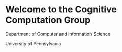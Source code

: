 # Welcome to the Cognitive Computation Group 
Department of Computer and Information Science

University of Pennsylvania
